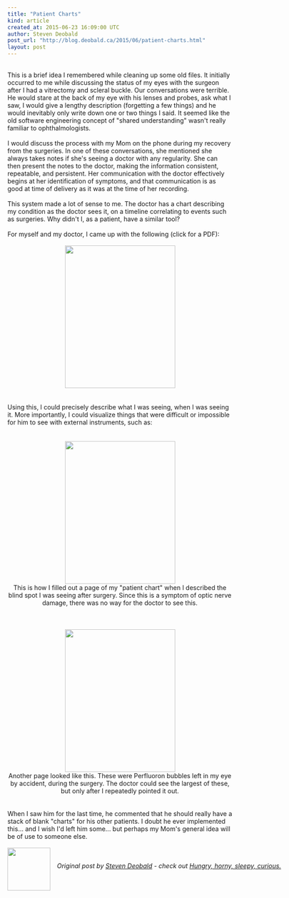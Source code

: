 ```yaml
---
title: "Patient Charts"
kind: article
created_at: 2015-06-23 16:09:00 UTC
author: Steven Deobald
post_url: "http://blog.deobald.ca/2015/06/patient-charts.html"
layout: post
---
```

<div dir="ltr" style="text-align: left;" trbidi="on"><br />This is a brief idea I remembered while cleaning up some old files. It initially occurred to me while discussing the status of my eyes with the surgeon after I had a vitrectomy and scleral buckle. Our conversations were terrible. He would stare at the back of my eye with his lenses and probes, ask what I saw, I would give a lengthy description (forgetting a few things) and he would inevitably only write down one or two things I said. It seemed like the old software engineering concept of "shared understanding" wasn't really familiar to ophthalmologists.<br /><br />I would discuss the process with my Mom on the phone during my recovery from the surgeries. In one of these conversations, she mentioned she always takes notes if she's seeing a doctor with any regularity. She can then present the notes to the doctor, making the information consistent, repeatable, and persistent. Her communication with the doctor effectively begins at her identification of symptoms, and that communication is as good at time of delivery as it was at the time of her recording.<br /><br />This system made a lot of sense to me. The doctor has a chart describing my condition as the doctor sees it, on a timeline correlating to events such as surgeries. Why didn't I, as a patient, have a similar tool?<br /><br />For myself and my doctor, I came up with the following (click for a PDF):<br /><br /><div class="separator" style="clear: both; text-align: center;"><a href="https://drive.google.com/file/d/0BzODvNzjQF-vWW9SdkJIaFpTY1U/view?usp=sharing" target="_blank"><img border="0" height="320" src="http://1.bp.blogspot.com/-mLl3_Ns-v6Y/VYmB80KUCHI/AAAAAAAARjI/o4l27DjthTU/s320/patient-chart-eyeballs.png" width="247" /></a></div><br /><br />Using this, I could precisely describe what I was seeing, when I was seeing it. More importantly, I could visualize things that were difficult or impossible for him to see with external instruments, such as:<br /><br /><br /><div class="separator" style="clear: both; text-align: center;"><a href="http://1.bp.blogspot.com/-ViqoutQ953c/VYmDDLPqrdI/AAAAAAAARjg/LGf15KzalFM/s1600/blind-spot.png" imageanchor="1" style="margin-left: 1em; margin-right: 1em;"><img border="0" height="320" src="http://1.bp.blogspot.com/-ViqoutQ953c/VYmDDLPqrdI/AAAAAAAARjg/LGf15KzalFM/s320/blind-spot.png" width="247" /></a></div><div class="separator" style="clear: both; text-align: center;">This is how I filled out a page of my "patient chart" when I described the blind spot I was seeing after surgery. Since this is a symptom of optic nerve damage, there was no way for the doctor to see this.</div><br /><div class="separator" style="clear: both; text-align: center;"><br /></div><br /><div class="separator" style="clear: both; text-align: center;"><a href="http://1.bp.blogspot.com/-abgvPg9EWcA/VYmDGq0Mu8I/AAAAAAAARjs/DKiEcHx5Sag/s1600/perfluoron.png" imageanchor="1" style="margin-left: 1em; margin-right: 1em;"><img border="0" height="320" src="http://1.bp.blogspot.com/-abgvPg9EWcA/VYmDGq0Mu8I/AAAAAAAARjs/DKiEcHx5Sag/s320/perfluoron.png" width="247" /></a></div><div class="separator" style="clear: both; text-align: center;">Another page looked like this. These were Perfluoron bubbles left in my eye by accident, during the surgery. The doctor could see the largest of these, but only after I repeatedly pointed it out.</div><br /><br />When I saw him for the last time, he commented that he should really have a stack of blank "charts" for his other patients. I doubt he ever implemented this... and I wish I'd left him some... but perhaps my Mom's general idea will be of use to someone else.<br /><div><br /></div></div>
<div class="author">
  <img src="http://nilenso.com/images/people/steven-200.png" style="width: 96px; height: 96;">
  <span style="position: absolute; padding: 32px 15px;">
    <i>Original post by <a href="http://twitter.com/deobald">Steven Deobald</a> - check out <a href="http://blog.deobald.ca/">Hungry, horny, sleepy, curious.</a></i>
  </span>
</div>
